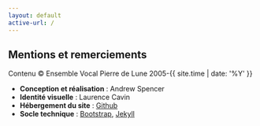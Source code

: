 ```yaml
---
layout: default
active-url: /
---
```

## Mentions et remerciements

Contenu &copy; Ensemble Vocal Pierre de Lune 2005-{{ site.time | date: '%Y' }}

- **Conception et réalisation** : Andrew Spencer
- **Identité visuelle** : Laurence Cavin
- **Hébergement du site** : [Github](http://www.github.com/)
- **Socle technique** : [Bootstrap](http://getbootstrap.com), [Jekyll](http://jekyllrb.com/)

